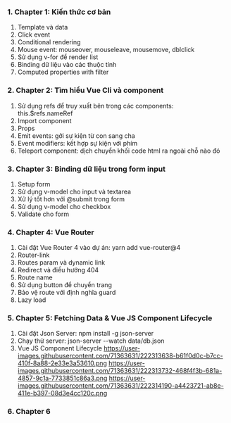 ### 1. Chapter 1: Kiến thức cơ bản
1. Template và data
2. Click event
3. Conditional rendering
4. Mouse event: mouseover, mouseleave, mousemove, dblclick
5. Sử dụng v-for để render list
6. Binding dữ liệu vào các thuộc tính
7. Computed properties with filter
### 2. Chapter 2: Tìm hiểu Vue Cli và component
1. Sử dụng refs để truy xuất bên trong các components: this.$refs.nameRef
2. Import component 
3. Props
4. Emit events: gởi sự kiện từ con sang cha
5. Event modifiers: kết hợp sự kiện với phím
6. Teleport component: dịch chuyển khối code html ra ngoài chỗ nào đó
### 3. Chapter 3: Binding dữ liệu trong form input
1. Setup form
2. Sử dụng v-model cho input và textarea
3. Xử lý tốt hơn với @submit trong form
3. Sử dụng v-model cho checkbox
4. Validate cho form
### 4. Chapter 4: Vue Router
1. Cài đặt Vue Router 4 vào dự án: yarn add vue-router@4
2. Router-link
3. Routes param và dynamic link
4. Redirect và điều hướng 404
5. Route name
6. Sử dụng button để chuyển trang
7. Bảo vệ route với định nghĩa guard
8. Lazy load
### 5. Chapter 5: Fetching Data & Vue JS Component Lifecycle
1. Cài đặt Json Server: npm install -g json-server
2. Chạy thử server: json-server --watch data/db.json
3. Vue JS Component Lifecycle
https://user-images.githubusercontent.com/71363631/222313638-b61f0d0c-b7cc-410f-8a88-2e33e3a53610.png
https://user-images.githubusercontent.com/71363631/222313732-468f4f3b-681a-4857-9c1a-7733851c86a3.png
https://user-images.githubusercontent.com/71363631/222314190-a4423721-ab8e-411e-b397-08d3e4cc120c.png
### 6. Chapter 6
